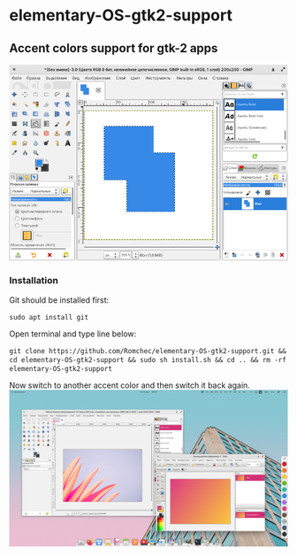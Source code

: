# elementary-OS-gtk2-support
## Accent colors support for gtk-2 apps
![showcase](https://raw.githubusercontent.com/Romchec/elementary-OS-gtk2-support/main/images/GIF.gif)

### Installation

Git should be installed first:
```
sudo apt install git
```

Open terminal and type line below:
```
git clone https://github.com/Romchec/elementary-OS-gtk2-support.git && cd elementary-OS-gtk2-support && sudo sh install.sh && cd .. && rm -rf elementary-OS-gtk2-support
```
Now switch to another accent color and then switch it back again.
![showcase](https://raw.githubusercontent.com/Romchec/elementary-OS-gtk2-support/main/images/Screenshot.png)

